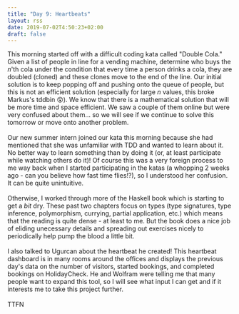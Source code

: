 ```yaml
---
title: "Day 9: Heartbeats"
layout: rss
date: 2019-07-02T4:50:23+02:00
draft: false
---
```

This morning started off with a difficult coding kata called "Double Cola." Given a list of people in line for a vending machine, determine who buys the <i>n</i>'th cola under the condition that every time a person drinks a cola, they are doubled (cloned) and these clones move to the end of the line. Our initial solution is to keep popping off and pushing onto the queue of people, but this is not an efficient solution (especially for large <i>n</i> values, this broke Markus's tddbin :dizzy_face:). We know that there is a mathematical solution that will be more time and space efficient. We saw a couple of them online but were very confused about them... so we will see if we continue to solve this tomorrow or move onto another problem.
<br>
<br>
Our new summer intern joined our kata this morning because she had mentioned that she was unfamiliar with TDD and wanted to learn about it. No better way to learn something than by doing it (or, at least participate while watching others do it)! Of course this was a very foreign process to me way back when I started participating in the katas (a whopping 2 weeks ago - can you believe how fast time flies!?), so I understood her confusion. It can be quite unintuitive.
<br>
<br>
Otherwise, I worked through more of the Haskell book which is starting to get a <i>bit</i> dry. These past two chapters focus on types (type signatures, type inference, polymorphism, currying, partial application, etc.) which means that the reading is quite dense - at least to me. But the book does a nice job of eliding unecessary details and spreading out exercises nicely to periodically help pump the blood a little bit.
<br>
<br>
I also talked to Ugurcan about the heartbeat he created! This heartbeat dashboard is in many rooms around the offices and displays the previous day's data on the number of visitors, started bookings, and completed bookings on HolidayCheck. He and Wolfram were telling me that many people want to expand this tool, so I will see what input I can get and if it interests me to take this project further.
<br>
<br>
TTFN
<br>
<br>
<br>

